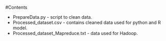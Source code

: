 
#Contents
- PrepareData.py - script to clean data.
- Processed_dataset.csv - contains cleaned data used for python and R model.
- Processed_dataset_Mapreduce.txt - data used for Hadoop.
